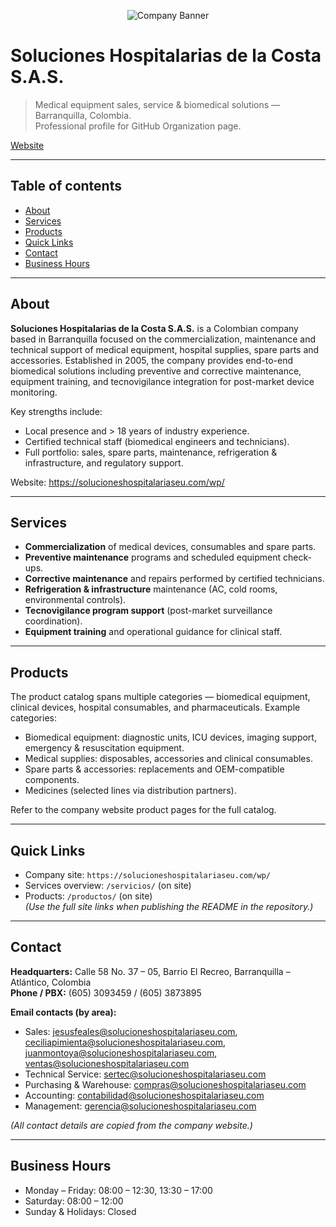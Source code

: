 
<p align="center">
  <img src="assets/images/banner.png" alt="Company Banner" />
</p>

# Soluciones Hospitalarias de la Costa S.A.S.

> Medical equipment sales, service & biomedical solutions — Barranquilla, Colombia.  
> Professional profile for GitHub Organization page.

[Website](https://solucioneshospitalariaseu.com/wp/)

---

## Table of contents
- [About](#about)
- [Services](#services)
- [Products](#products)
- [Quick Links](#quick-links)
- [Contact](#contact)
- [Business Hours](#business-hours)

---

## About

**Soluciones Hospitalarias de la Costa S.A.S.** is a Colombian company based in Barranquilla focused on the commercialization, maintenance and technical support of medical equipment, hospital supplies, spare parts and accessories. Established in 2005, the company provides end-to-end biomedical solutions including preventive and corrective maintenance, equipment training, and tecnovigilance integration for post-market device monitoring.

Key strengths include:
- Local presence and > 18 years of industry experience.
- Certified technical staff (biomedical engineers and technicians).
- Full portfolio: sales, spare parts, maintenance, refrigeration & infrastructure, and regulatory support.

Website: https://solucioneshospitalariaseu.com/wp/

---

## Services

- **Commercialization** of medical devices, consumables and spare parts.  
- **Preventive maintenance** programs and scheduled equipment check-ups.  
- **Corrective maintenance** and repairs performed by certified technicians.  
- **Refrigeration & infrastructure** maintenance (AC, cold rooms, environmental controls).  
- **Tecnovigilance program support** (post-market surveillance coordination).  
- **Equipment training** and operational guidance for clinical staff.

---

## Products

The product catalog spans multiple categories — biomedical equipment, clinical devices, hospital consumables, and pharmaceuticals. Example categories:

- Biomedical equipment: diagnostic units, ICU devices, imaging support, emergency & resuscitation equipment.  
- Medical supplies: disposables, accessories and clinical consumables.  
- Spare parts & accessories: replacements and OEM-compatible components.  
- Medicines (selected lines via distribution partners).

Refer to the company website product pages for the full catalog.

---

## Quick Links

- Company site: `https://solucioneshospitalariaseu.com/wp/`  
- Services overview: `/servicios/` (on site)  
- Products: `/productos/` (on site)  
*(Use the full site links when publishing the README in the repository.)*

---

## Contact

**Headquarters:** Calle 58 No. 37 – 05, Barrio El Recreo, Barranquilla – Atlántico, Colombia  
**Phone / PBX:** (605) 3093459 / (605) 3873895

**Email contacts (by area):**
- Sales: jesusfeales@solucioneshospitalariaseu.com, ceciliapimienta@solucioneshospitalariaseu.com, juanmontoya@solucioneshospitalariaseu.com, ventas@solucioneshospitalariaseu.com  
- Technical Service: sertec@solucioneshospitalariaseu.com  
- Purchasing & Warehouse: compras@solucioneshospitalariaseu.com  
- Accounting: contabilidad@solucioneshospitalariaseu.com  
- Management: gerencia@solucioneshospitalariaseu.com

*(All contact details are copied from the company website.)*

---

## Business Hours

- Monday – Friday: 08:00 – 12:30, 13:30 – 17:00  
- Saturday: 08:00 – 12:00  
- Sunday & Holidays: Closed
